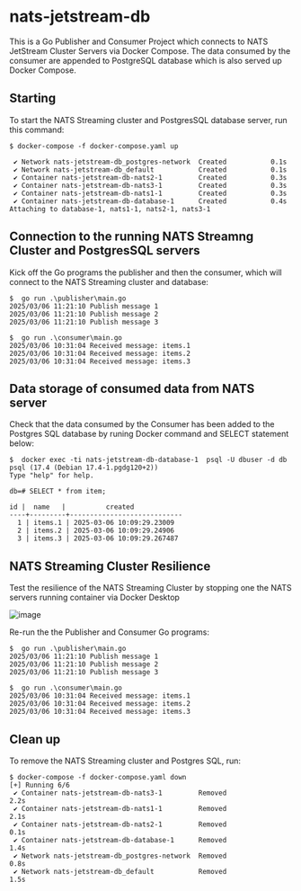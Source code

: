 # nats-jetstream-db

This is a Go Publisher and Consumer Project which connects to NATS JetStream Cluster Servers via Docker Compose. 
The data consumed by the consumer are appended to PostgreSQL database which is also served up Docker Compose.

## Starting

To start the NATS Streaming cluster and PostgresSQL database server, run this command:

```
$ docker-compose -f docker-compose.yaml up

 ✔ Network nats-jetstream-db_postgres-network  Created           0.1s 
 ✔ Network nats-jetstream-db_default           Created           0.1s 
 ✔ Container nats-jetstream-db-nats2-1         Created           0.3s 
 ✔ Container nats-jetstream-db-nats3-1         Created           0.3s 
 ✔ Container nats-jetstream-db-nats1-1         Created           0.3s 
 ✔ Container nats-jetstream-db-database-1      Created           0.4s 
Attaching to database-1, nats1-1, nats2-1, nats3-1
```

## Connection to the running NATS Streamng Cluster and PostgresSQL servers

Kick off the Go programs the publisher and then the consumer, which will connect to the NATS Streaming cluster and database:

```
$  go run .\publisher\main.go
2025/03/06 11:21:10 Publish message 1
2025/03/06 11:21:10 Publish message 2
2025/03/06 11:21:10 Publish message 3
```

```
$  go run .\consumer\main.go
2025/03/06 10:31:04 Received message: items.1
2025/03/06 10:31:04 Received message: items.2
2025/03/06 10:31:04 Received message: items.3
```

## Data storage of consumed data from NATS server

Check that the data consumed by the Consumer has been added to the Postgres SQL database by runing Docker command and SELECT statement below:

```
$  docker exec -ti nats-jetstream-db-database-1  psql -U dbuser -d db
psql (17.4 (Debian 17.4-1.pgdg120+2))
Type "help" for help.

db=# SELECT * from item;

id |  name   |          created
----+---------+----------------------------
  1 | items.1 | 2025-03-06 10:09:29.23009
  2 | items.2 | 2025-03-06 10:09:29.24906
  3 | items.3 | 2025-03-06 10:09:29.267487

```

## NATS Streaming Cluster Resilience

Test the resilience of the NATS Streaming Cluster by stopping one the NATS servers running container via Docker Desktop

![image](https://github.com/user-attachments/assets/ae9a60ae-7529-4482-afd7-15684ca65ba1)

Re-run the the Publisher and Consumer Go programs:

```
$  go run .\publisher\main.go
2025/03/06 11:21:10 Publish message 1
2025/03/06 11:21:10 Publish message 2
2025/03/06 11:21:10 Publish message 3
```

```
$  go run .\consumer\main.go
2025/03/06 10:31:04 Received message: items.1
2025/03/06 10:31:04 Received message: items.2
2025/03/06 10:31:04 Received message: items.3
```

## Clean up

To remove the NATS Streaming cluster and Postgres SQL, run:

```
$ docker-compose -f docker-compose.yaml down
[+] Running 6/6
 ✔ Container nats-jetstream-db-nats3-1         Removed                                                                                             2.2s 
 ✔ Container nats-jetstream-db-nats1-1         Removed                                                                                             2.1s 
 ✔ Container nats-jetstream-db-nats2-1         Removed                                                                                             0.1s 
 ✔ Container nats-jetstream-db-database-1      Removed                                                                                             1.4s 
 ✔ Network nats-jetstream-db_postgres-network  Removed                                                                                             0.8s 
 ✔ Network nats-jetstream-db_default           Removed                                                                                             1.5s 
```
